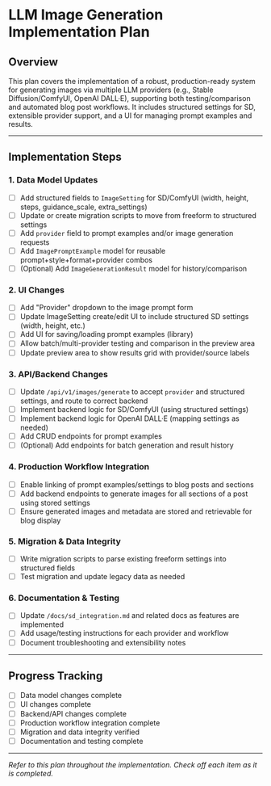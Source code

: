 # LLM Image Generation Implementation Plan

## Overview
This plan covers the implementation of a robust, production-ready system for generating images via multiple LLM providers (e.g., Stable Diffusion/ComfyUI, OpenAI DALL·E), supporting both testing/comparison and automated blog post workflows. It includes structured settings for SD, extensible provider support, and a UI for managing prompt examples and results.

---

## Implementation Steps

### 1. Data Model Updates
- [ ] Add structured fields to `ImageSetting` for SD/ComfyUI (width, height, steps, guidance_scale, extra_settings)
- [ ] Update or create migration scripts to move from freeform to structured settings
- [ ] Add `provider` field to prompt examples and/or image generation requests
- [ ] Add `ImagePromptExample` model for reusable prompt+style+format+provider combos
- [ ] (Optional) Add `ImageGenerationResult` model for history/comparison

### 2. UI Changes
- [ ] Add "Provider" dropdown to the image prompt form
- [ ] Update ImageSetting create/edit UI to include structured SD settings (width, height, etc.)
- [ ] Add UI for saving/loading prompt examples (library)
- [ ] Allow batch/multi-provider testing and comparison in the preview area
- [ ] Update preview area to show results grid with provider/source labels

### 3. API/Backend Changes
- [ ] Update `/api/v1/images/generate` to accept `provider` and structured settings, and route to correct backend
- [ ] Implement backend logic for SD/ComfyUI (using structured settings)
- [ ] Implement backend logic for OpenAI DALL·E (mapping settings as needed)
- [ ] Add CRUD endpoints for prompt examples
- [ ] (Optional) Add endpoints for batch generation and result history

### 4. Production Workflow Integration
- [ ] Enable linking of prompt examples/settings to blog posts and sections
- [ ] Add backend endpoints to generate images for all sections of a post using stored settings
- [ ] Ensure generated images and metadata are stored and retrievable for blog display

### 5. Migration & Data Integrity
- [ ] Write migration scripts to parse existing freeform settings into structured fields
- [ ] Test migration and update legacy data as needed

### 6. Documentation & Testing
- [ ] Update `/docs/sd_integration.md` and related docs as features are implemented
- [ ] Add usage/testing instructions for each provider and workflow
- [ ] Document troubleshooting and extensibility notes

---

## Progress Tracking
- [ ] Data model changes complete
- [ ] UI changes complete
- [ ] Backend/API changes complete
- [ ] Production workflow integration complete
- [ ] Migration and data integrity verified
- [ ] Documentation and testing complete

---

_Refer to this plan throughout the implementation. Check off each item as it is completed._ 